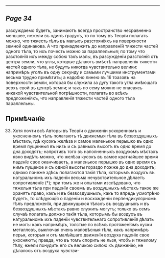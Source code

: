 

---
*Page 34*
---

разсуждаемо будетъ, занимаютъ всегда пространство несравненно меньшее, нежели въ одинъ градусъ, то по тому въ Теорїи полагать можно, что тяжесть тѣлъ въ малыхъ разстоянїяхъ на поверхности земной одинакова. А что принадлежитъ до направленїй тяжести частей одного тѣла, то ихъ почесть можно за параллельныя; по тому что разстоянїя ихъ между собою такъ малы, въ разсужденїи разстоянїя отъ центра земли, что углы, которые дѣлаютъ вмѣстѣ направленїя тяжести частей одного тѣла, не будутъ никогда чувствительно велики: напримѣръ уголъ въ одну секунду и самыми лучшими инструментами весьма трудно примѣтить; а надобно линею въ 16 тоазовъ на поверхности земли, которая бы служила за дугу такого угла имѣющаго верхъ свой въ центрѣ земли; и такъ по сему можно не опасаясь никакой чувствительной погрѣшности, полагать во всѣхъ предложенїяхъ, что направленїя тяжести частей одного тѣла параллельны.
## Примѣчанїе
33. Хотя почти всѣ Авторы въ Теорїи о движенїи ускоренномъ и укосненномъ тѣлъ полагаютъ тѣ движемыя тѣла въ безвоздушныхъ мѣстахъ, гдѣ кусокъ желѣза и самое маленькое перышко въ одно время пущенныя въ низъ и съ равныхъ высотъ въ одно время до дна доходятъ; напротивъ того въ наполненныхъ воздухомъ мѣстахъ явно видѣть можно, что желѣза кусокъ въ самое кратчайшее время паденїе свое оканчиваетъ, а маленькое перышко въ одно время съ нимъ пущеное и съ одной высоты гораздо пожже до дна доходитъ; однако понеже здѣсь полагаются такїя тѣла, которымъ воздухъ въ натуральномъ ихъ паденїи весьма нечувствительное дѣлаетъ сопротивленїе (*); при томъ же и опытами изслѣдовано, что тяжелыя тѣла при паденїи своемъ въ воздушныхъ мѣстахъ такое же хранятъ право, какъ и въ безвоздушныхъ, какъ то впредь усмотрѣно будетъ, то слѣдующїя о паденїи и восхожденїи перпендикулярномъ тѣлъ предложенїя, при движущихся тѣлахъ въ воздушныхъ и въ безвоздушныхъ мѣстахъ равно служить могутъ; только въ семъ случаѣ полагать должно такїя тѣла, которымъ бы воздухъ въ натуральномъ ихъ паденїи чувствительнаго сопротивленїя дѣлать не могъ: какъ напримѣръ, толстые по всѣмъ протяженїямъ куски металловъ, выключая очень маловѣсныя тѣла, какъ напримѣръ перья, которыя и отъ малѣйшаго движенїя воздуха паденїе свое укосняютъ; правда, что въ томъ спорить не льзя, чтобъ и тяжелому тѣлу, ежели понудить его съ великою силою къ движенїю, не дѣлалось отъ воздуха
*чувстви-*